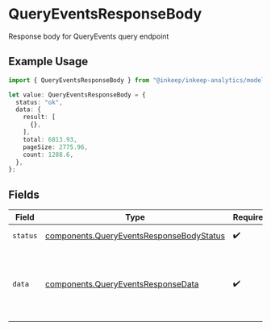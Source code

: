 # QueryEventsResponseBody

Response body for QueryEvents query endpoint

## Example Usage

```typescript
import { QueryEventsResponseBody } from "@inkeep/inkeep-analytics/models/components";

let value: QueryEventsResponseBody = {
  status: "ok",
  data: {
    result: [
      {},
    ],
    total: 6813.93,
    pageSize: 2775.96,
    count: 1288.6,
  },
};
```

## Fields

| Field                                                                                                | Type                                                                                                 | Required                                                                                             | Description                                                                                          |
| ---------------------------------------------------------------------------------------------------- | ---------------------------------------------------------------------------------------------------- | ---------------------------------------------------------------------------------------------------- | ---------------------------------------------------------------------------------------------------- |
| `status`                                                                                             | [components.QueryEventsResponseBodyStatus](../../models/components/queryeventsresponsebodystatus.md) | :heavy_check_mark:                                                                                   | Status of the response                                                                               |
| `data`                                                                                               | [components.QueryEventsResponseData](../../models/components/queryeventsresponsedata.md)             | :heavy_check_mark:                                                                                   | Data object containing QueryEvents query results and pagination information                          |